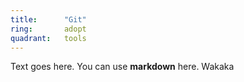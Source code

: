 ```yaml
---
title:      "Git"
ring:       adopt
quadrant:   tools
---
```


Text goes here. You can use **markdown** here. Wakaka
